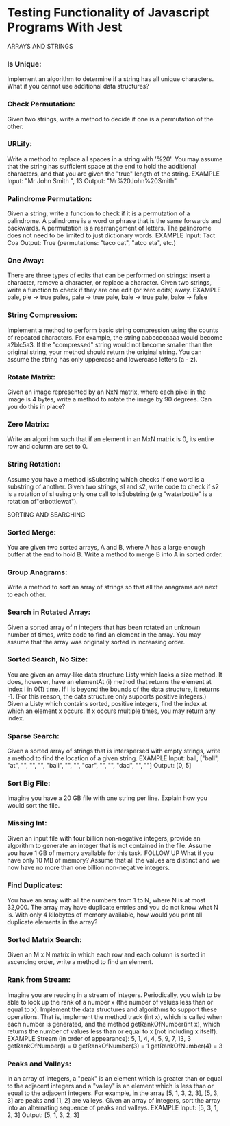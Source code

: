 # Testing Functionality of Javascript Programs With Jest

ARRAYS AND STRINGS

### Is Unique: 
Implement an algorithm to determine if a string has all unique characters. What if you
cannot use additional data structures?

### Check Permutation: 
Given two strings, write a method to decide if one is a permutation of the other.

### URLify: 
Write a method to replace all spaces in a string with '%20'. You may assume that the 
string has sufficient space at the end to hold the additional characters, and that you are 
given the "true" length of the string.
EXAMPLE
Input: "Mr John Smith ", 13
Output: "Mr%20John%20Smith"

### Palindrome Permutation: 
Given a string, write a function to check if it is a permutation of a palindrome.
A palindrome is a word or phrase that is the same forwards and backwards. A permutation
is a rearrangement of letters. The palindrome does not need to be limited to just 
dictionary words.
EXAMPLE
Input: Tact Coa
Output: True (permutations: "taco cat", "atco eta", etc.)

### One Away: 
There are three types of edits that can be performed on strings: insert a character,
remove a character, or replace a character. Given two strings, write a function to check 
if they are one edit (or zero edits) away.
EXAMPLE
pale, ple -> true
pales, pale -> true
pale, bale -> true
pale, bake -> false

### String Compression: 
Implement a method to perform basic string compression using the counts of repeated 
characters. For example, the string aabcccccaaa would become a2blc5a3. If the "compressed" 
string would not become smaller than the original string, your method should return the 
original string. You can assume the string has only uppercase and lowercase letters (a - z).

### Rotate Matrix: 
Given an image represented by an NxN matrix, where each pixel in the image is 4 bytes, 
write a method to rotate the image by 90 degrees. Can you do this in place?

### Zero Matrix: 
Write an algorithm such that if an element in an MxN matrix is 0, its entire row and 
column are set to 0.

### String Rotation:
Assume you have a method isSubstring which checks if one word is a substring of another. 
Given two strings, sl and s2, write code to check if s2 is a rotation of sl using only one
call to isSubstring (e.g "waterbottle" is a rotation of"erbottlewat").

SORTING AND SEARCHING

### Sorted Merge: 
You are given two sorted arrays, A and B, where A has a large enough buffer at the end to 
hold B. Write a method to merge B into A in sorted order.

### Group Anagrams: 
Write a method to sort an array of strings so that all the anagrams are next to each other.

### Search in Rotated Array: 
Given a sorted array of n integers that has been rotated an unknown number of times, write 
code to find an element in the array. You may assume that the array was originally sorted 
in increasing order.

### Sorted Search, No Size: 
You are given an array-like data structure Listy which lacks a size method. It does, 
however, have an elementAt (i) method that returns the element at index i in 0(1) time. 
If i is beyond the bounds of the data structure, it returns -1. (For this reason, the data
structure only supports positive integers.) Given a Listy which contains sorted, positive 
integers, find the index at which an element x occurs. If x occurs multiple times, you may 
return any index.

### Sparse Search: 
Given a sorted array of strings that is interspersed with empty strings, write a method to 
find the location of a given string.
EXAMPLE
Input: ball, ["ball", "at", "", "", "", "ball", "", "", "car", "", "", "dad", "", ""]
Output: [0, 5]

### Sort Big File: 
Imagine you have a 20 GB file with one string per line. Explain how you would sort the file.

### Missing Int: 
Given an input file with four billion non-negative integers, provide an algorithm to 
generate an integer that is not contained in the file. Assume you have 1 GB of memory 
available for this task.
FOLLOW UP
What if you have only 10 MB of memory? Assume that all the values are distinct and we now 
have no more than one billion non-negative integers.

### Find Duplicates:
You have an array with all the numbers from 1 to N, where N is at most 32,000. The array 
may have duplicate entries and you do not know what N is. With only 4 kilobytes of memory
available, how would you print all duplicate elements in the array?

### Sorted Matrix Search: 
Given an M x N matrix in which each row and each column is sorted in ascending order, 
write a method to find an element.

### Rank from Stream: 
Imagine you are reading in a stream of integers. Periodically, you wish to be able to look 
up the rank of a number x (the number of values less than or equal to x). lmplement the 
data structures and algorithms to support these operations. That is, implement the method 
track (int x), which is called when each number is generated, and the method 
getRankOfNumber(int x), which returns the number of values less than or equal to x 
(not including x itself).
EXAMPLE
Stream (in order of appearance): 5, 1, 4, 4, 5, 9, 7, 13, 3
getRankOfNumber(l) = 0
getRankOfNumber(3) = 1
getRankOfNumber(4) = 3

### Peaks and Valleys:
In an array of integers, a "peak" is an element which is greater than or equal to the 
adjacent integers and a "valley" is an element which is less than or equal to the adjacent 
integers.
For example, in the array [5, 1, 3, 2, 3], [5, 3, 3] are peaks and [1, 2] are valleys. 
Given an array of integers, sort the array into an alternating sequence of peaks and valleys.
EXAMPLE
Input: [5, 3, 1, 2, 3]
Output: [5, 1, 3, 2, 3]